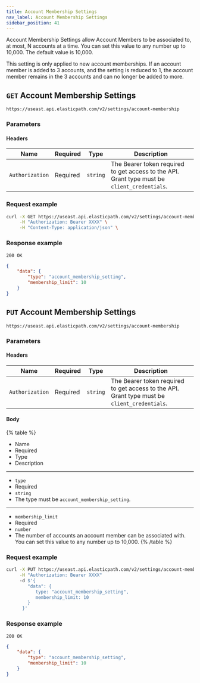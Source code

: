 ```yaml
---
title: Account Membership Settings
nav_label: Account Membership Settings
sidebar_position: 41
---
```


Account Membership Settings allow Account Members to be associated to, at most, N accounts at a time. You can set this value to any number up to 10,000. The default value is 10,000.

This setting is only applied to new account memberships. If an account member is added to 3 accounts, and the setting is reduced to 1, the account member remains in the 3 accounts and can no longer be added to more.

## `GET` Account Membership Settings

```http
https://useast.api.elasticpath.com/v2/settings/account-membership
```

### Parameters

#### Headers

| Name | Required | Type | Description |
| --- | --- | --- | --- |
| `Authorization` | Required | `string` | The Bearer token required to get access to the API. Grant type must be `client_credentials`. |

### Request example

```bash
curl -X GET https://useast.api.elasticpath.com/v2/settings/account-membership \
     -H "Authorization: Bearer XXXX" \
     -H "Content-Type: application/json" \
```

### Response example

`200 OK`

```json
{
    "data": {
        "type": "account_membership_setting",
        "membership_limit": 10
    }
}
```

## `PUT` Account Membership Settings

```http
https://useast.api.elasticpath.com/v2/settings/account-membership
```

### Parameters

#### Headers

| Name | Required | Type | Description |
| --- | --- | --- | --- |
| `Authorization` | Required | `string` | The Bearer token required to get access to the API. Grant type must be `client_credentials`. |

#### Body

{% table %}
* Name
* Required
* Type
* Description
---
* `type`
* Required
* `string`
* The type must be `account_membership_setting`.
---
* `membership_limit`
* Required
* `number`
* The number of accounts an account member can be associated with. You can set this value to any number up to 10,000.
{% /table %}

### Request example

```bash
curl -X PUT https://useast.api.elasticpath.com/v2/settings/account-membership \
     -H "Authorization: Bearer XXXX"
     -d $'{
        "data": {
           type: "account_membership_setting",
           membership_limit: 10
        }
      }'
```

### Response example

`200 OK`

```json
{
    "data": {
        "type": "account_membership_setting",
        "membership_limit": 10
    }
}
```
